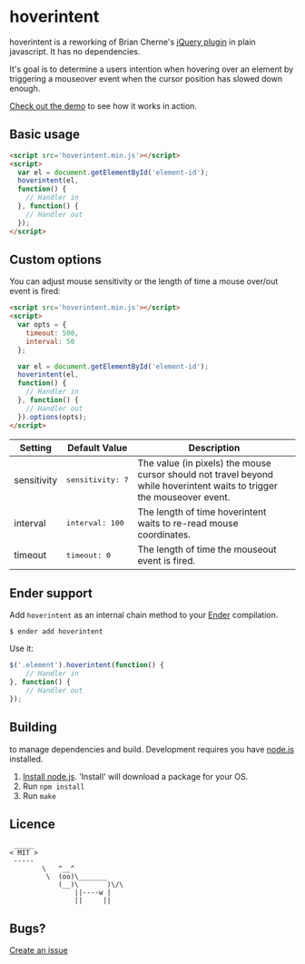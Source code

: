 # hoverintent

hoverintent is a reworking of Brian Cherne's [jQuery plugin](http://cherne.net/brian/resources/jquery.hoverIntent.html)
in plain javascript. It has no dependencies.

It's goal is to determine a users intention when hovering over an element by triggering a mouseover event when the cursor position
has slowed down enough.

[Check out the demo](http://tristen.ca/hoverintent) to see how it works in action.

## Basic usage

``` html
<script src='hoverintent.min.js'></script>
<script>
  var el = document.getElementById('element-id');
  hoverintent(el,
  function() {
    // Handler in
  }, function() {
    // Handler out
  });
</script>
```

## Custom options
You can adjust mouse sensitivity or the length of time a mouse over/out event is fired:

``` html
<script src='hoverintent.min.js'></script>
<script>
  var opts = {
    timeout: 500,
    interval: 50
  };

  var el = document.getElementById('element-id');
  hoverintent(el,
  function() {
    // Handler in
  }, function() {
    // Handler out
  }).options(opts);
</script>
```

| Setting | Default Value | Description |
| ---- | ---- | ---- |
| sensitivity | <pre>sensitivity: 7</pre> | The value (in pixels) the mouse cursor should not travel beyond while hoverintent waits to trigger the mouseover event. |
| interval | <pre>interval: 100</pre> | The length of time hoverintent waits to re-read mouse coordinates. |
| timeout | <pre>timeout: 0</pre> | The length of time the mouseout event is fired. |

## Ender support
Add `hoverintent` as an internal chain method to your [Ender](http://ender.no.de) compilation.

``` shell
$ ender add hoverintent
```

Use it:

``` js
$('.element').hoverintent(function() {
    // Handler in
}, function() {
    // Handler out
});
```

## Building

to manage dependencies and build. Development requires you
have [node.js](http://nodejs.org) installed.

1. [Install node.js](http://nodejs.org/). 'Install' will download a package for
your OS.
3. Run `npm install`
4. Run `make`

## Licence

     _____
    < MIT >
     -----
            \   ^__^
             \  (oo)\_______
                (__)\       )\/\
                    ||----w |
                    ||     ||

## Bugs?

[Create an issue](https://github.com/tristen/hoverintent/issues)
